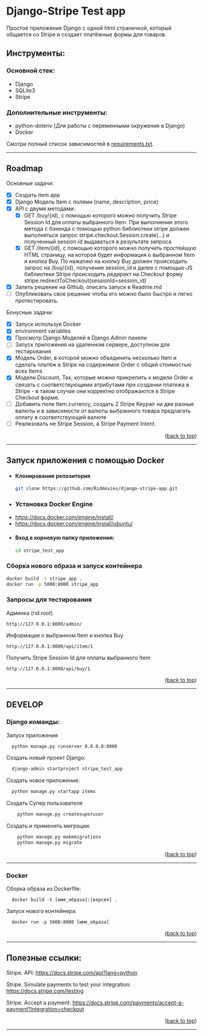 <a id="readme-top"></a>
# Django-Stripe Test app

Простое приложение Django с одной html страничкой, который общается со Stripe и создает платёжные формы для товаров.

## Инструменты:
### Основной стек:
- Django
- SQLite3
- Stripe


### Дополнительные инструменты:
- python-dotenv (Для работы с переменными окружения в Django)
- Docker

Смотри полный список зависимостей в [requirements.txt](./requirements.txt).

---

## Roadmap
Основные задачи: 
- [x] Создать item app
- [x] Django Модель Item с полями (name, description, price) 
- [x] API с двумя методами:
  - [x] GET /buy/{id}, c помощью которого можно получить Stripe Session Id для оплаты выбранного Item. При выполнении этого метода c бэкенда с помощью python библиотеки stripe должен выполняться запрос stripe.checkout.Session.create(...) и полученный session.id выдаваться в результате запроса
  - [x] GET /item/{id}, c помощью которого можно получить простейшую HTML страницу, на которой будет информация о выбранном Item и кнопка Buy. По нажатию на кнопку Buy должен происходить запрос на /buy/{id}, получение session_id и далее  с помощью JS библиотеки Stripe происходить редирект на Checkout форму stripe.redirectToCheckout(sessionId=session_id)
- [x] Залить решение на Github, описать запуск в Readme.md
- [ ] Опубликовать свое решение чтобы его можно было быстро и легко протестировать. 

Бонусные задачи: 
- [x] Запуск используя Docker
- [x] environment variables
- [x] Просмотр Django Моделей в Django Admin панели 
- [ ] Запуск приложения на удаленном сервере, доступном для тестирования
- [x] Модель Order, в которой можно объединить несколько Item и сделать платёж в Stripe на содержимое Order c общей стоимостью всех Items
- [x] Модели Discount, Tax, которые можно прикрепить к модели Order и связать с соответствующими атрибутами при создании платежа в Stripe - в таком случае они корректно отображаются в Stripe Checkout форме. 
- [ ] Добавить поле Item.currency, создать 2 Stripe Keypair на две разные валюты и в зависимости от валюты выбранного товара предлагать оплату в соответствующей валюте
- [ ] Реализовать не Stripe Session, а Stripe Payment Intent.

<p align="right">(<a href="#readme-top">back to top</a>)</p>

---

## Запуск приложения c помощью Docker

*  #### Клонирование репозитория
   ```bash
   git clone https://github.com/Ridmovies/django-stripe-app.git
   ```
  
* ### Установка Docker Engine
- https://docs.docker.com/engine/install/
- https://docs.docker.com/engine/install/ubuntu/

* #### Вход в корневую папку приложения:
    ```bash
   cd stripe_test_app
    ```

### Сборка нового образа и запуск контейнера
```bash
docker build -t stripe_app .
docker run -p 5000:8000 stripe_app
```

### Запросы для тестирования
Админка (rid:root)
```
http://127.0.0.1:8000/admin/
```

Информация о выбранном Item и кнопка Buy
```
http://127.0.0.1:8000/api/item/1
```

Получить Stripe Session Id для оплаты выбранного Item
```
http://127.0.0.1:8000/api/buy/1
```

<p align="right">(<a href="#readme-top">back to top</a>)</p>

___



## DEVELOP
### Django команды:
Запуск приложения
```bash
  python manage.py runserver 0.0.0.0:8000
```

Создать новый проект Django:
```bash
  django-admin startproject stripe_test_app
```

Создать новое приложение:
```bash
  python manage.py startapp items
```

Создать Супер пользователя
```bash
    python manage.py createsuperuser
```

Создать и применить миграции:
```bash
    python manage.py makemigrations
    python manage.py migrate
```

<p align="right">(<a href="#readme-top">back to top</a>)</p>

---

### Docker

Сборка образа из Dockerfile:
```
  docker build -t [имя_образа]:[версия] .
```


Запуск нового контейнера:
```
  docker run -p 5000:8000 [имя_образа]
```

<p align="right">(<a href="#readme-top">back to top</a>)</p>

---



## Полезные ссылки:
Stripe. API:
https://docs.stripe.com/api?lang=python

Stripe. Simulate payments to test your integration:
https://docs.stripe.com/testing

Stripe. Accept a payment: 
https://docs.stripe.com/payments/accept-a-payment?integration=checkout


<p align="right">(<a href="#readme-top">back to top</a>)</p>

---